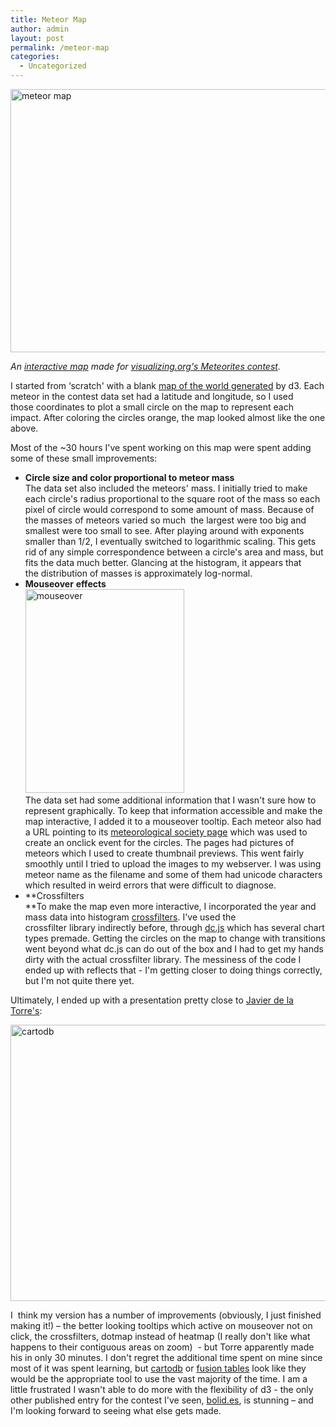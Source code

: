 ```yaml
---
title: Meteor Map
author: admin
layout: post
permalink: /meteor-map
categories:
  - Uncategorized
---
```

[<img class=" wp-image-234 alignnone" alt="meteor map" src="http://www.roadtolarissa.com/wp-content/uploads/2013/05/meteormap.png" width="620" height="421" />][1]

*An [interactive map][1] made for [visualizing.org's Meteorites contest][2].*

I started from &#8216;scratch' with a blank [map of the world generated][3] by d3. Each meteor in the contest data set had a latitude and longitude, so I used those coordinates to plot a small circle on the map to represent each impact. After coloring the circles orange, the map looked almost like the one above.

Most of the ~30 hours I've spent working on this map were spent adding some of these small improvements:

*   <strong style="line-height: 16px;">Circle size and color proportional to meteor mass<br /> </strong>The data set also included the meteors' mass. I initially tried to make each circle's radius proportional to the square root of the mass so each pixel of circle would correspond to some amount of mass. Because of the masses of meteors varied so much  the largest were too big and smallest were too small to see. After playing around with exponents smaller than 1/2, I eventually switched to logarithmic scaling. This gets rid of any simple correspondence between a circle's area and mass, but fits the data much better. Glancing at the histogram, it appears that the distribution of masses is approximately log-normal.
*   **Mouseover** **effects**  
    [<img class="alignnone size-full wp-image-242" alt="mouseover" src="http://www.roadtolarissa.com/wp-content/uploads/2013/05/mouseover.png" width="254" height="326" />][4]  
    The data set had some additional information that I wasn't sure how to represent graphically. To keep that information accessible and make the map interactive, I added it to a mouseover tooltip. Each meteor also had a URL pointing to its [meteorological society page][5] which was used to create an onclick event for the circles. The pages had pictures of meteors which I used to create thumbnail previews. This went fairly smoothly until I tried to upload the images to my webserver. I was using meteor name as the filename and some of them had unicode characters which resulted in weird errors that were difficult to diagnose.
*   **Crossfilters  
    **To make the map even more interactive, I incorporated the year and mass data into histogram [crossfilters][6]. I've used the crossfilter library indirectly before, through [dc.js][7] which has several chart types premade. Getting the circles on the map to change with transitions went beyond what dc.js can do out of the box and I had to get my hands dirty with the actual crossfilter library. The messiness of the code I ended up with reflects that - I'm getting closer to doing things correctly, but I'm not quite there yet.

Ultimately, I ended up with a presentation pretty close to [Javier de la Torre's][8]:

[<img class="alignnone size-full wp-image-247" alt="cartodb" src="http://www.roadtolarissa.com/wp-content/uploads/2013/05/cartodb.png" width="744" height="442" />][9]

I  think my version has a number of improvements (obviously, I just finished making it!) &#8211; the better looking tooltips which active on mouseover not on click, the crossfilters, dotmap instead of heatmap (I really don't like what happens to their contiguous areas on zoom)  - but Torre apparently made his in only 30 minutes. I don't regret the additional time spent on mine since most of it was spent learning, but [cartodb][10] or [fusion tables][11] look like they would be the appropriate tool to use the vast majority of the time. I am a little frustrated I wasn't able to do more with the flexibility of d3 - the only other published entry for the contest I've seen, [bolid.es][12], is stunning &#8211; and I'm looking forward to seeing what else gets made.

 [1]: http://roadtolarissa.com/meteors/
 [2]: http://visualizing.org/contests/visualizing-meteorites
 [3]: http://www.jasondavies.com/maps/transition/
 [4]: http://www.roadtolarissa.com/wp-content/uploads/2013/05/mouseover.png
 [5]: http://www.lpi.usra.edu/meteor/metbull.php?code=23593
 [6]: http://square.github.io/crossfilter/
 [7]: http://nickqizhu.github.io/dc.js/
 [8]: http://vimeo.com/59791629
 [9]: http://www.roadtolarissa.com/wp-content/uploads/2013/05/cartodb.png
 [10]: http://osm2.cartodb.com/tables/2320/public#/map
 [11]: https://developers.google.com/fusiontables/
 [12]: http://bolid.es/
